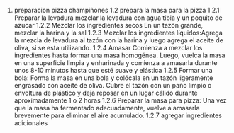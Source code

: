 1. preparacion pizza champiñones
1.2 prepara la masa para la pizza 
1.2.1 Preparar la levadura mezclar la levadura con agua tibia y un poquito de azucar
1.2.2 Mezclar los ingredientes secos En un tazón grande, mezclar la harina y la sal
1.2.3 Mezclar los ingredientes líquidos:Agrega la mezcla de levadura  al tazón con la harina y luego agrega el aceite de oliva, si se esta utilizando.
1.2.4 Amasar Comienza a mezclar los ingredientes hasta formar una masa homogénea. Luego, vuelca la masa en una superficie limpia y enharinada y comienza a amasarla durante unos 8-10 minutos hasta que esté suave y elástica
1.2.5 Formar una bola: Forma la masa en una bola y colócala en un tazón ligeramente engrasado con aceite de oliva. Cubre el tazón con un paño limpio o envoltura de plástico y deja reposar en un lugar cálido durante aproximadamente 1 o 2 horas
1.2.6 Preparar la masa para pizza: Una vez que la masa ha fermentado adecuadamente, vuelve a amasarla brevemente para eliminar el aire acumulado.
1.2.7 agregar ingredientes adicionales 